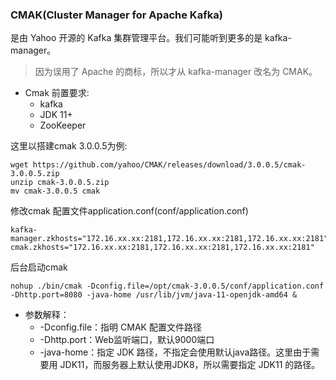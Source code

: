 ### **CMAK(Cluster Manager for Apache Kafka)**

是由 Yahoo 开源的 Kafka 集群管理平台。我们可能听到更多的是 kafka-manager。

>因为误用了 Apache 的商标，所以才从 kafka-manager 改名为 CMAK。

* Cmak 前置要求:
    * kafka
    * JDK 11+
    * ZooKeeper

这里以搭建cmak 3.0.0.5为例:
```shell scrpit
wget https://github.com/yahoo/CMAK/releases/download/3.0.0.5/cmak-3.0.0.5.zip
unzip cmak-3.0.0.5.zip
mv cmak-3.0.0.5 cmak
```

修改cmak 配置文件application.conf(conf/application.conf)
```shell script
kafka-manager.zkhosts="172.16.xx.xx:2181,172.16.xx.xx:2181,172.16.xx.xx:2181"
cmak.zkhosts="172.16.xx.xx:2181,172.16.xx.xx:2181,172.16.xx.xx:2181"
```

后台启动cmak
```shell script
nohup ./bin/cmak -Dconfig.file=/opt/cmak-3.0.0.5/conf/application.conf -Dhttp.port=8080 -java-home /usr/lib/jvm/java-11-openjdk-amd64 &
```
* 参数解释：
    * -Dconfig.file：指明 CMAK 配置文件路径
    * -Dhttp.port：Web监听端口，默认9000端口
    * -java-home：指定 JDK 路径，不指定会使用默认java路径。这里由于需要用 JDK11，而服务器上默认使用JDK8，所以需要指定 JDK11 的路径。
